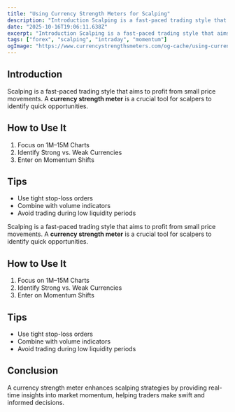 ```yaml
---
title: "Using Currency Strength Meters for Scalping"
description: "Introduction Scalping is a fast-paced trading style that aims to profit from small price movements..."
date: "2025-10-16T19:06:11.638Z"
excerpt: "Introduction Scalping is a fast-paced trading style that aims to profit from small price movements. A currency strength meter is a crucial tool for scalpers to identify quick opportunities. How to Use It 1. Focus on 1M–15M Charts 2. Identify Strong vs. Weak Currencies 3. Enter on Momentum Shifts Tips..."
tags: ["forex", "scalping", "intraday", "momentum"]
ogImage: "https://www.currencystrengthsmeters.com/og-cache/using-currency-strength-meters-for-scalping.jpg"
---
```

## Introduction

Scalping is a fast-paced trading style that aims to profit from small price movements. A **currency strength meter** is a crucial tool for scalpers to identify quick opportunities.

## How to Use It

1. Focus on 1M–15M Charts
2. Identify Strong vs. Weak Currencies
3. Enter on Momentum Shifts

## Tips

- Use tight stop-loss orders
- Combine with volume indicators
- Avoid trading during low liquidity periods

Scalping is a fast-paced trading style that aims to profit from small price movements. A **currency strength meter** is a crucial tool for scalpers to identify quick opportunities.

## How to Use It
1. Focus on 1M–15M Charts
2. Identify Strong vs. Weak Currencies
3. Enter on Momentum Shifts
## Tips
- Use tight stop-loss orders
- Combine with volume indicators
- Avoid trading during low liquidity periods
## Conclusion
A currency strength meter enhances scalping strategies by providing real-time insights into market momentum, helping traders make swift and informed decisions.
